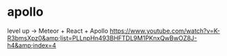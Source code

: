 # apollo
level up -> Meteor + React + Apollo https://www.youtube.com/watch?v=K-R3bmsXpz0&amp;list=PLLnpHn493BHFTDL9M1PKnxQwBwOZ8J-h4&amp;index=4
